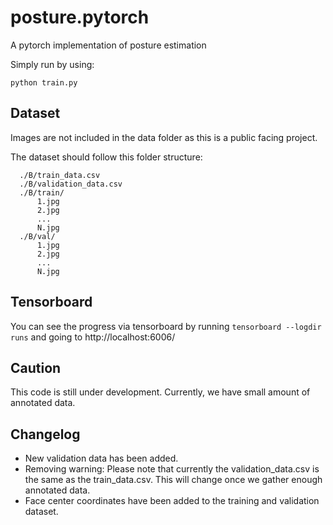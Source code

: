 # posture.pytorch

A pytorch implementation of posture estimation

Simply run by using: 
```
python train.py
```

## Dataset

Images are not included in the data folder as this is a public facing project.

The dataset should follow this folder structure:

```
  ./B/train_data.csv
  ./B/validation_data.csv
  ./B/train/
      1.jpg
      2.jpg
      ...
      N.jpg
  ./B/val/
      1.jpg
      2.jpg
      ...
      N.jpg
```

## Tensorboard

You can see the progress via tensorboard by running `tensorboard --logdir runs` and going to http://localhost:6006/

## Caution

This code is still under development.
Currently, we have small amount of annotated data.


## Changelog

- New validation data has been added. 
- Removing warning: Please note that currently the validation_data.csv is the same as the train_data.csv. This will change once we gather enough annotated data.
- Face center coordinates have been added to the training and validation dataset.


